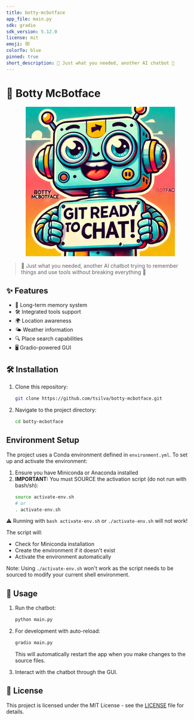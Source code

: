 ```yaml
---
title: botty-mcbotface
app_file: main.py
sdk: gradio
sdk_version: 5.12.0
license: mit
emoji: 😻
colorTo: blue
pinned: true
short_description: 💬 Just what you needed, another AI chatbot 🤦
---
```

# 🤖 Botty McBotface

<p align="center">
  <img src="logo.png" alt="Botty McBotface Logo" width="400"/>
</p>

> 💬 Just what you needed, another AI chatbot trying to remember things and use tools without breaking everything 🤦

## ✨ Features

- 🧠 Long-term memory system
- 🛠️ Integrated tools support
- 🌍 Location awareness
- 🌤️ Weather information
- 🔍 Place search capabilities
- 🖥️ Gradio-powered GUI

## 🛠️ Installation

1. Clone this repository:
   ```sh
   git clone https://github.com/tsilva/botty-mcbotface.git
   ```
2. Navigate to the project directory:
   ```sh
   cd botty-mcbotface
   ```

## Environment Setup

The project uses a Conda environment defined in `environment.yml`. To set up and activate the environment:

1. Ensure you have Miniconda or Anaconda installed
2. **IMPORTANT:** You must SOURCE the activation script (do not run with bash/sh):
   ```bash
   source activate-env.sh
   # or
   . activate-env.sh
   ```

⚠️ Running with `bash activate-env.sh` or `./activate-env.sh` will not work!

The script will:
- Check for Miniconda installation
- Create the environment if it doesn't exist
- Activate the environment automatically

Note: Using `./activate-env.sh` won't work as the script needs to be sourced to modify your current shell environment.

## 🚀 Usage

1. Run the chatbot:
   ```sh
   python main.py
   ```

2. For development with auto-reload:
   ```sh
   gradio main.py
   ```
   This will automatically restart the app when you make changes to the source files.

3. Interact with the chatbot through the GUI.

## 📄 License

This project is licensed under the MIT License - see the [LICENSE](LICENSE) file for details.
